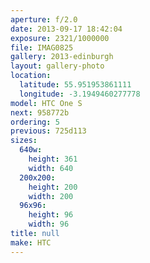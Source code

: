```yaml
---
aperture: f/2.0
date: 2013-09-17 18:42:04
exposure: 2321/1000000
file: IMAG0825
gallery: 2013-edinburgh
layout: gallery-photo
location:
  latitude: 55.951953861111
  longitude: -3.1949460277778
model: HTC One S
next: 958772b
ordering: 5
previous: 725d113
sizes:
  640w:
    height: 361
    width: 640
  200x200:
    height: 200
    width: 200
  96x96:
    height: 96
    width: 96
title: null
make: HTC
---
```

